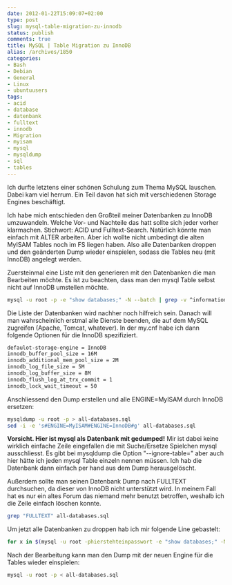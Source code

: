 ```yaml
---
date: 2012-01-22T15:09:07+02:00
type: post
slug: mysql-table-migration-zu-innodb
status: publish
comments: true
title: MySQL | Table Migration zu InnoDB
alias: /archives/1850
categories:
- Bash
- Debian
- General
- Linux
- ubuntuusers
tags:
- acid
- database
- datenbank
- fulltext
- innodb
- Migration
- myisam
- mysql
- mysqldump
- sql
- tables
---
```


Ich durfte letztens einer schönen Schulung zum Thema MySQL lauschen. Dabei kam viel herrum. Ein Teil davon hat sich mit verschiedenen Storage Engines beschäftigt.

Ich habe mich entschieden den Großteil meiner Datenbanken zu InnoDB umzuwandeln. Welche Vor- und Nachteile das hatt sollte sich jeder vorher klarmachen. Stichwort: ACID und Fulltext-Search. Natürlich könnte man einfach mit ALTER arbeiten. Aber ich wollte nicht umbedingt die alten MyISAM Tables noch im FS liegen haben. Also alle Datenbanken droppen und den geänderten Dump wieder einspielen, sodass die Tables neu (mit InnoDB) angelegt werden.

Zuersteinmal eine Liste mit den generieren mit den Datenbanken die man Bearbeiten möchte. Es ist zu beachten, dass man den mysql Table selbst nicht auf InnoDB umstellen möchte.

``` bash
mysql -u root -p -e "show databases;" -N --batch | grep -v ^information_schema$ | grep -v ^mysql$
```

Die Liste der Datenbanken wird nachher noch hilfreich sein. Danach will man wahrscheinlich erstmal alle Dienste beenden, die auf dem MySQL zugreifen (Apache, Tomcat, whatever). In der my.cnf habe ich dann folgende Optionen für die InnoDB spezifiziert.

``` bash
defaulot-storage-engine = InnoDB
innodb_buffer_pool_size = 16M
innodb_additional_mem_pool_size = 2M
innodb_log_file_size = 5M
innodb_log_buffer_size = 8M
innodb_flush_log_at_trx_commit = 1
innodb_lock_wait_timeout = 50

```


Anschliessend den Dump erstellen und alle ENGINE=MyISAM durch InnoDB ersetzen:

``` bash
mysqldump -u root -p > all-databases.sql
sed -i -e 's#ENGINE=MyISAM#ENGINE=InnoDB#g' all-databases.sql
```



**Vorsicht. Hier ist mysql als Datenbank mit gedumped!** Mir ist dabei keine wirklich einfache Zeile eingefallen die mit Suche/Ersetze Spielchen mysql ausschliesst. Es gibt bei mysqldump die Option "--ignore-table=" aber auch hier hätte ich jeden mysql Table einzeln nennen müssen. Ich hab die Datenbank dann einfach per hand aus dem Dump herausgelöscht.

Außerdem sollte man seinen Datenbank Dump nach FULLTEXT durchsuchen, da dieser von InnoDB nicht unterstützt wird. In meinem Fall hat es nur ein altes Forum das niemand mehr benutzt betroffen, weshalb ich die Zeile einfach löschen konnte.

``` bash
grep "FULLTEXT" all-databases.sql
```


Um jetzt alle Datenbanken zu droppen hab ich mir folgende Line gebastelt:

``` bash
for x in $(mysql -u root -phierstehteinpasswort -e "show databases;" -N --batch | grep -v ^information_schema | grep -v ^mysql$) ; do mysql -u root -phierstehteinpasswort -e "drop database $x ; " --batch  ; done
```


Nach der Bearbeitung kann man den Dump mit der neuen Engine für die Tables wieder einspielen:

``` bash
mysql -u root -p < all-databases.sql
```



